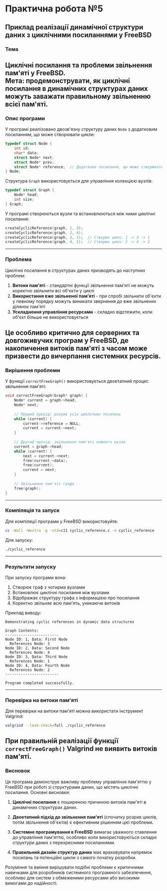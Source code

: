 # Практична робота №5
## Приклад реалізації динамічної структури даних з циклічними посиланнями у FreeBSD
### Тема
**Циклічні посилання та проблеми звільнення пам'яті у FreeBSD.**  
Мета: продемонструвати, як циклічні посилання в динамічних структурах даних можуть заважати правильному звільненню всієї пам'яті.
---
### Опис програми
У програмі реалізовано двозв'язну структуру даних `Node` з додатковим посиланням, що може створювати цикли:
```c
typedef struct Node {
    int id;
    char* data;
    struct Node* next;
    struct Node* prev;
    struct Node* reference;  // Додаткове посилання, що може створювати цикл
} Node;
```
Структура `Graph` використовується для управління колекцією вузлів:
```c
typedef struct Graph {
    Node* head;
    int size;
} Graph;
```
У програмі створюються вузли та встановлюються між ними циклічні посилання:
```c
createCyclicReference(graph, 1, 3);
createCyclicReference(graph, 2, 4);
createCyclicReference(graph, 3, 1);  // Створює цикл: 1 -> 3 -> 1
createCyclicReference(graph, 4, 2);  // Створює цикл: 2 -> 4 -> 2
```
---
### Проблема
Циклічні посилання в структурах даних призводять до наступних проблем:

1. **Витоки пам'яті** - стандартні функції звільнення пам'яті не можуть коректно звільнити всі об'єкти у циклі
2. **Використання вже звільненої пам'яті** - при спробі звільнити об'єкти у певному порядку можуть виникати звернення до вже звільнених ділянок пам'яті
3. **Ускладнення управління ресурсами** - складно відстежити, коли об'єкт більше не використовується

Це особливо критично для серверних та довгоживучих програм у FreeBSD, де накопичення витоків пам'яті з часом може призвести до вичерпання системних ресурсів.
---
### Вирішення проблеми
У функції `correctFreeGraph()` використовується двоетапний процес звільнення пам'яті:
```c
void correctFreeGraph(Graph* graph) {
    Node* current = graph->head;
    Node* next;
    
    // Перший прохід: розрив усіх циклічних посилань
    while (current) {
        current->reference = NULL;
        current = current->next;
    }
    
    // Другий прохід: звільнення пам'яті кожного вузла
    current = graph->head;
    while (current) {
        next = current->next;
        free(current->data);
        free(current);
        current = next;
    }
    
    // Звільнення пам'яті графа
    free(graph);
}
```
---
### Компіляція та запуск
Для компіляції програми у FreeBSD використовуйте:
```bash
cc -Wall -Wextra -g -std=c11 cyclic_reference.c -o cyclic_reference
```

Для запуску:
```bash
./cyclic_reference
```
---
### Результати запуску
При запуску програми вона:
1. Створює граф з чотирма вузлами
2. Встановлює циклічні посилання між вузлами
3. Відображає структуру графа з інформацією про посилання
4. Коректно звільняє всю пам'ять, уникаючи витоків

Приклад виводу:
```
Demonstrating cyclic references in dynamic data structures

Graph Contents:
------------------------
Node ID: 1, Data: First Node
  References Node: 3
Node ID: 2, Data: Second Node
  References Node: 4
Node ID: 3, Data: Third Node
  References Node: 1
Node ID: 4, Data: Fourth Node
  References Node: 2
------------------------

Program completed successfully.
```
---
### Перевірка на витоки пам'яті
Для перевірки на витоки пам'яті можна використати інструмент Valgrind:
```bash
valgrind --leak-check=full ./cyclic_reference
```

При правильній реалізації функції `correctFreeGraph()` Valgrind не виявить витоків пам'яті.
---
### Висновок
Ця програма демонструє важливу проблему управління пам'яттю у FreeBSD при роботі зі структурами даних, що містять циклічні посилання. Основні висновки:

1. **Циклічні посилання** є поширеною причиною витоків пам'яті в динамічних структурах даних.

2. **Двоетапний підхід до звільнення пам'яті** (спочатку розрив циклів, потім звільнення об'єктів) є ефективним рішенням цієї проблеми.

3. **Системне програмування в FreeBSD** вимагає уважного ставлення до управління пам'яттю, особливо коли використовуються складні структури даних з перехресними посиланнями.

4. **Правильний дизайн структур даних** має враховувати напрямок посилань та потенційні цикли з самого початку розробки.

Розуміння та вміння вирішувати подібні проблеми є критичними навичками для розробників системного програмного забезпечення, особливо для систем з обмеженими ресурсами або високими вимогами до надійності.